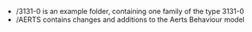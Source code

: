 - /3131-0 is an example folder, containing one family of the type 3131-0
- /AERTS contains changes and additions to the Aerts Behaviour model
